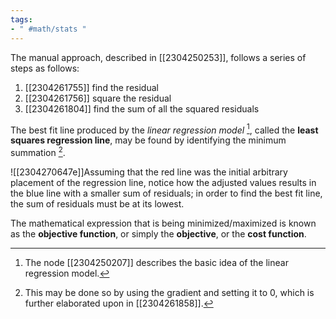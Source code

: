 ```yaml
---
tags:
- " #math/stats "
---
```


The manual approach, described in [[2304250253]], follows a series of steps as follows:
1. [[2304261755]] find the residual
2. [[2304261756]] square the residual
3. [[2304261804]] find the sum of all the squared residuals 

The best fit line produced by the *linear regression model* [^1], called the **least squares regression line**, may be found by identifying the minimum summation [^2].  <!--SR:!2023-09-22,9,208-->

![[2304270647e]]Assuming that the red line was the initial arbitrary placement of the regression line, notice how the adjusted values results in the blue line with a smaller sum of residuals; in order to find the best fit line, the sum of residuals must be at its lowest.

The mathematical expression that is being minimized/maximized is known as the **objective function**, or simply the **objective**, or the **cost function**. <!--SR:!2024-03-19,196,270!2023-12-09,88,268!2024-01-17,150,288-->

[^1]: The node [[2304250207]] describes the basic idea of the linear regression model.
[^2]: This may be done so by using the gradient and setting it to 0, which is further elaborated upon in [[2304261858]].